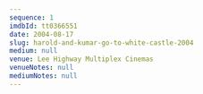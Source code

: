 ```yaml
---
sequence: 1
imdbId: tt0366551
date: 2004-08-17
slug: harold-and-kumar-go-to-white-castle-2004
medium: null
venue: Lee Highway Multiplex Cinemas
venueNotes: null
mediumNotes: null
---
```

